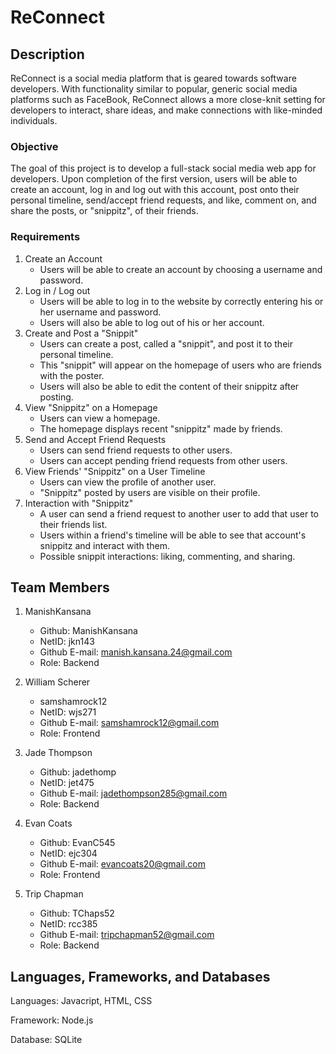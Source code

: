 # ReConnect

## Description
  ReConnect is a social media platform that is geared towards software developers. With functionality similar to popular, generic social media platforms such as FaceBook, ReConnect allows a more close-knit setting for  developers to interact, share ideas, and make connections with like-minded individuals.

### Objective
  The goal of this project is to develop a full-stack social media web app for developers.
  Upon completion of the first version, users will be able to create an account, log in and log out with this account, post onto their personal timeline, send/accept friend requests, and like, comment on, and share the posts, or "snippitz", of their friends.

### Requirements
1. Create an Account
    - Users will be able to create an account by choosing a username and password.
2. Log in / Log out
    - Users will be able to log in to the website by correctly entering his or her username and password.
    - Users will also be able to log out of his or her account.
3. Create and Post a "Snippit"
   - Users can create a post, called a "snippit", and post it to their personal timeline.
   - This "snippit" will appear on the homepage of users who are friends with the poster.
   - Users will also be able to edit the content of their snippitz after posting.
4. View "Snippitz" on a Homepage
   - Users can view a homepage.
   - The homepage displays recent "snippitz" made by friends.
5. Send and Accept Friend Requests
   - Users can send friend requests to other users.
   - Users can accept pending friend requests from other users.
6. View Friends' "Snippitz" on a User Timeline
   - Users can view the profile of another user.
   - "Snippitz" posted by users are visible on their profile.
7. Interaction with "Snippitz"
   - A user can send a friend request to another user to add that user to their friends list.
   - Users within a friend's timeline will be able to see that account's snippitz and interact with them.
   - Possible snippit interactions: liking, commenting, and sharing.
       

## Team Members
1. ManishKansana 
   - Github: ManishKansana
   - NetID: jkn143
   - Github E-mail: manish.kansana.24@gmail.com
   - Role: Backend
     
2. William Scherer 
   - samshamrock12
   - NetID: wjs271
   - Github E-mail: samshamrock12@gmail.com
   - Role: Frontend
     
3. Jade Thompson
    - Github: jadethomp
    - NetID: jet475
    - Github E-mail: jadethompson285@gmail.com
    - Role: Backend
    
4. Evan Coats 
    - Github: EvanC545
    - NetID: ejc304
    - Github E-mail: evancoats20@gmail.com
    - Role: Frontend
    
5. Trip Chapman 
    - Github: TChaps52
    - NetID: rcc385
    - Github E-mail: tripchapman52@gmail.com
    - Role: Backend

## Languages, Frameworks, and Databases
  Languages: Javacript, HTML, CSS 
  
  Framework: Node.js
  
  Database: SQLite
